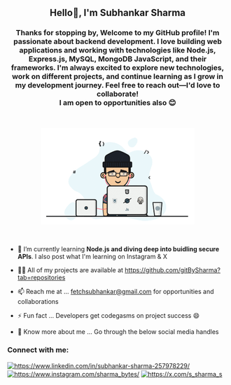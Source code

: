 <!--- - 👋 Hi, I’m Subhankar Sharma, a self taught aspiring Web Developer.
- 👀 I’m interested in Web Development, especially Backend side.
- 🌱 I’m currently learning Node.js and diving deep into buidling secure APIs
- 💞️ I’m looking to collaborate on any backend of any Node.js based project 
- 📫 How to reach me ... fetchsubhankar@gmail.com
- 😄 Pronouns: ...
- ⚡ Fun fact: ... --->

<!---
gitBySharma/gitBySharma is a ✨ special ✨ repository because its `README.md` (this file) appears on your GitHub profile.
You can click the Preview link to take a look at your changes.
--->
<h2 align="center"> Hello👋, I'm Subhankar Sharma</h2>

<h3 align="center"> Thanks for stopping by, Welcome to my GitHub profile! I'm passionate about backend development. I love building web applications and working with technologies like Node.js, Express.js, MySQL, MongoDB JavaScript, and their frameworks. I'm always excited to explore new technologies, work on different projects, and continue learning as I grow in my development journey. Feel free to reach out—I'd love to collaborate! <br> I am open to opportunities also 😊</h3> <br>

<p align="center">
  <img alt="Coding" width="350" src="coder.gif">
</p> <br>

- 🌱 I’m currently learning **Node.js and diving deep into buidling secure APIs**. I also post what I'm learning on Instagram & X
  
- 👨‍💻 All of my projects are available at https://github.com/gitBySharma?tab=repositories
  
- 📫 Reach me at ... fetchsubhankar@gmail.com  for opportunities and collaborations

- ⚡ Fun fact ... Developers get codegasms on project success 😄
  
- 📄 Know more about me ... Go through the below social media handles



<h3 align="left">Connect with me:</h3>
<p align="left">
<a href="https://www.linkedin.com/in/subhankar-sharma-257978229/" target="blank"><img align="center" src="https://raw.githubusercontent.com/rahuldkjain/github-profile-readme-generator/master/src/images/icons/Social/linked-in-alt.svg" alt="https://www.linkedin.com/in/subhankar-sharma-257978229/" height="30" width="40" /></a>
<a href="https://www.instagram.com/sharma_bytes/" target="blank"><img align="center" src="https://raw.githubusercontent.com/rahuldkjain/github-profile-readme-generator/master/src/images/icons/Social/instagram.svg" alt="https://www.instagram.com/sharma_bytes/" height="30" width="40" /></a>
<a href="https://x.com/s_sharma_s" target="blank"><img align="center" src="https://raw.githubusercontent.com/rahuldkjain/github-profile-readme-generator/master/src/images/icons/Social/twitter.svg" alt="https://x.com/s_sharma_s" height="30" width="40" /></a>
</p>
